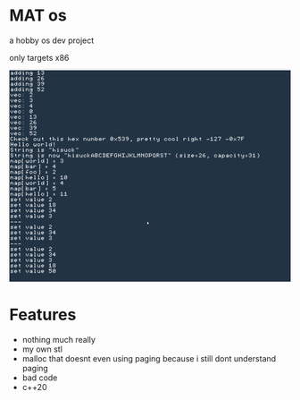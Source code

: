 # MAT os

a hobby os dev project

only targets x86

![screenshot](screenshot.png)

# Features
- nothing much really
- my own stl
- malloc that doesnt even using paging because i still dont understand paging
- bad code
- c++20
